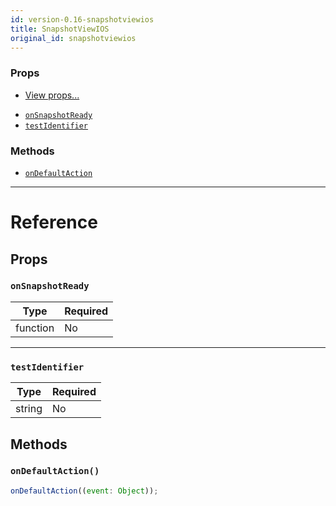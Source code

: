 ```yaml
---
id: version-0.16-snapshotviewios
title: SnapshotViewIOS
original_id: snapshotviewios
---
```


### Props

- [View props...](view#props)

* [`onSnapshotReady`](snapshotviewios#onsnapshotready)
* [`testIdentifier`](snapshotviewios#testidentifier)

### Methods

- [`onDefaultAction`](snapshotviewios#ondefaultaction)

---

# Reference

## Props

### `onSnapshotReady`

| Type     | Required |
| -------- | -------- |
| function | No       |

---

### `testIdentifier`

| Type   | Required |
| ------ | -------- |
| string | No       |

## Methods

### `onDefaultAction()`

```jsx
onDefaultAction((event: Object));
```
